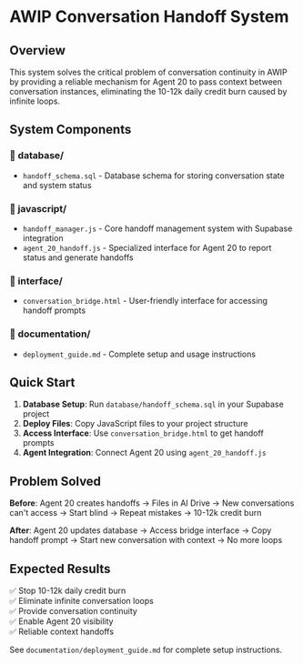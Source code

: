 # AWIP Conversation Handoff System

## Overview
This system solves the critical problem of conversation continuity in AWIP by providing a reliable mechanism for Agent 20 to pass context between conversation instances, eliminating the 10-12k daily credit burn caused by infinite loops.

## System Components

### 📁 database/
- `handoff_schema.sql` - Database schema for storing conversation state and system status

### 📁 javascript/  
- `handoff_manager.js` - Core handoff management system with Supabase integration
- `agent_20_handoff.js` - Specialized interface for Agent 20 to report status and generate handoffs

### 📁 interface/
- `conversation_bridge.html` - User-friendly interface for accessing handoff prompts

### 📁 documentation/
- `deployment_guide.md` - Complete setup and usage instructions

## Quick Start

1. **Database Setup**: Run `database/handoff_schema.sql` in your Supabase project
2. **Deploy Files**: Copy JavaScript files to your project structure  
3. **Access Interface**: Use `conversation_bridge.html` to get handoff prompts
4. **Agent Integration**: Connect Agent 20 using `agent_20_handoff.js`

## Problem Solved

**Before**: Agent 20 creates handoffs → Files in AI Drive → New conversations can't access → Start blind → Repeat mistakes → 10-12k credit burn

**After**: Agent 20 updates database → Access bridge interface → Copy handoff prompt → Start new conversation with context → No more loops

## Expected Results

✅ Stop 10-12k daily credit burn  
✅ Eliminate infinite conversation loops  
✅ Provide conversation continuity  
✅ Enable Agent 20 visibility  
✅ Reliable context handoffs  

See `documentation/deployment_guide.md` for complete setup instructions.
